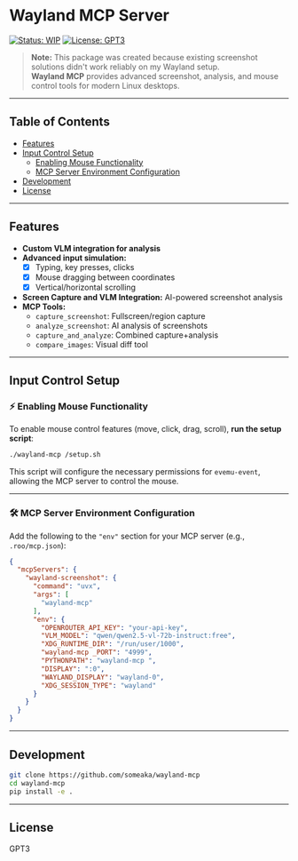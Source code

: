 
# Wayland MCP Server

[![Status: WIP](https://img.shields.io/badge/status-WIP-yellow)](https://github.com/someaka/wayland-mcp)
[![License: GPT3](https://img.shields.io/badge/license-GPT3-blue)](#license)

> **Note:** This package was created because existing screenshot solutions didn't work reliably on my Wayland setup.  
> **Wayland MCP** provides advanced screenshot, analysis, and mouse control tools for modern Linux desktops.

---

## Table of Contents

- [Features](#features)
- [Input Control Setup](#input-control-setup)
  - [Enabling Mouse Functionality](#enabling-mouse-functionality)
  - [MCP Server Environment Configuration](#mcp-server-environment-configuration)
- [Development](#development)
- [License](#license)

---

## Features

- **Custom VLM integration for analysis**
- **Advanced input simulation:**
  - [x] Typing, key presses, clicks
  - [x] Mouse dragging between coordinates
  - [x] Vertical/horizontal scrolling
- **Screen Capture and VLM Integration:** AI-powered screenshot analysis
- **MCP Tools:**
  - `capture_screenshot`: Fullscreen/region capture
  - `analyze_screenshot`: AI analysis of screenshots
  - `capture_and_analyze`: Combined capture+analysis
  - `compare_images`: Visual diff tool

---

## Input Control Setup

### ⚡ Enabling Mouse Functionality

To enable mouse control features (move, click, drag, scroll), **run the setup script**:

```bash
./wayland-mcp /setup.sh
```

This script will configure the necessary permissions for `evemu-event`, allowing the MCP server to control the mouse.

---

### 🛠️ MCP Server Environment Configuration

Add the following to the `"env"` section for your MCP server (e.g., `.roo/mcp.json`):

```json
{
  "mcpServers": {
    "wayland-screenshot": {
      "command": "uvx",
      "args": [
        "wayland-mcp"
      ],
      "env": {
        "OPENROUTER_API_KEY": "your-api-key",
        "VLM_MODEL": "qwen/qwen2.5-vl-72b-instruct:free",
        "XDG_RUNTIME_DIR": "/run/user/1000",
        "wayland-mcp _PORT": "4999",
        "PYTHONPATH": "wayland-mcp ",
        "DISPLAY": ":0",
        "WAYLAND_DISPLAY": "wayland-0",
        "XDG_SESSION_TYPE": "wayland"
      }
    }
  }
}
```

---

## Development

```bash
git clone https://github.com/someaka/wayland-mcp
cd wayland-mcp
pip install -e .
```

---

## License

GPT3

